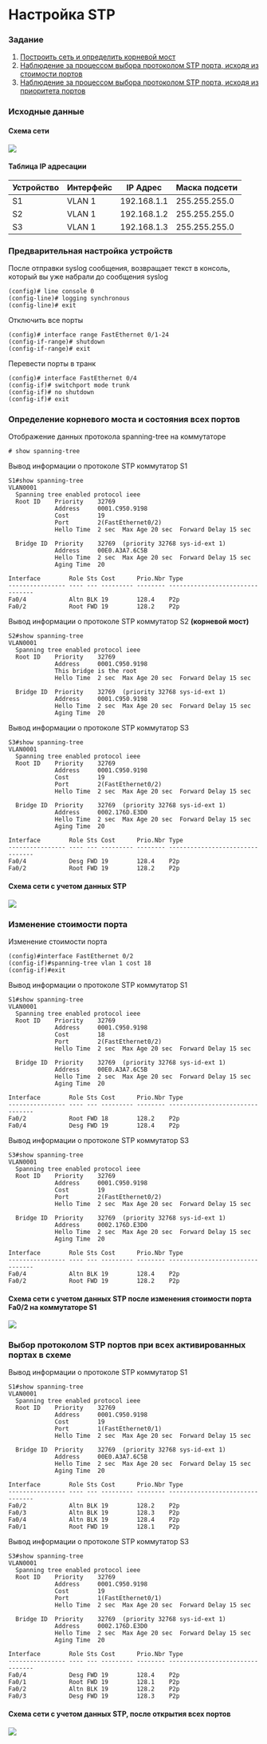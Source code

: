 # Настройка STP

### Задание
1. [Построить сеть и определить корневой мост](README.md#%D0%BE%D0%BF%D1%80%D0%B5%D0%B4%D0%B5%D0%BB%D0%B5%D0%BD%D0%B8%D0%B5-%D0%BA%D0%BE%D1%80%D0%BD%D0%B5%D0%B2%D0%BE%D0%B3%D0%BE-%D0%BC%D0%BE%D1%81%D1%82%D0%B0-%D0%B8-%D1%81%D0%BE%D1%81%D1%82%D0%BE%D1%8F%D0%BD%D0%B8%D1%8F-%D0%B2%D1%81%D0%B5%D1%85-%D0%BF%D0%BE%D1%80%D1%82%D0%BE%D0%B2)
2. [Наблюдение за процессом выбора протоколом STP порта, исходя из стоимости портов](README.md#%D0%B8%D0%B7%D0%BC%D0%B5%D0%BD%D0%B5%D0%BD%D0%B8%D0%B5-%D1%81%D1%82%D0%BE%D0%B8%D0%BC%D0%BE%D1%81%D1%82%D0%B8-%D0%BF%D0%BE%D1%80%D1%82%D0%B0)
3. [Наблюдение за процессом выбора протоколом STP порта, исходя из приоритета портов](README.md#%D0%B2%D1%8B%D0%B1%D0%BE%D1%80-%D0%BF%D1%80%D0%BE%D1%82%D0%BE%D0%BA%D0%BE%D0%BB%D0%BE%D0%BC-stp-%D0%BF%D0%BE%D1%80%D1%82%D0%BE%D0%B2-%D0%BF%D1%80%D0%B8-%D0%B2%D1%81%D0%B5%D1%85-%D0%B0%D0%BA%D1%82%D0%B8%D0%B2%D0%B8%D1%80%D0%BE%D0%B2%D0%B0%D0%BD%D0%BD%D1%8B%D1%85-%D0%BF%D0%BE%D1%80%D1%82%D0%B0%D1%85-%D0%B2-%D1%81%D1%85%D0%B5%D0%BC%D0%B5)

### Исходные данные
#### Схема сети
![](network_lab02.jpg)
#### Таблица IP адресации
Устройство | Интерфейс  | IP Адрес  | Маска подсети
---------- | ---------- | --------- | -------------
S1 | VLAN 1 | 192.168.1.1 | 255.255.255.0
S2 | VLAN 1 | 192.168.1.2 | 255.255.255.0
S3 | VLAN 1 | 192.168.1.3 | 255.255.255.0

### Предварительная настройка устройств
После отправки syslog сообщения, возвращает текст в консоль, который вы уже набрали до сообщения syslog 
```
(config)# line console 0	
(config-line)# logging synchronous
(config-line)# exit
```
Отключить все порты
```
(config)# interface range FastEthernet 0/1-24
(config-if-range)# shutdown
(config-if-range)# exit
```
Перевести порты в транк
```
(config)# interface FastEthernet 0/4
(config-if)# switchport mode trunk
(config-if)# no shutdown
(config-if)# exit
```

### Определение корневого моста и состояния всех портов
Отображение данных протокола spanning-tree на коммутаторе
```
# show spanning-tree
```
Вывод информации о протоколе STP коммутатор S1
```
S1#show spanning-tree 
VLAN0001
  Spanning tree enabled protocol ieee
  Root ID    Priority    32769
             Address     0001.C950.9198
             Cost        19
             Port        2(FastEthernet0/2)
             Hello Time  2 sec  Max Age 20 sec  Forward Delay 15 sec

  Bridge ID  Priority    32769  (priority 32768 sys-id-ext 1)
             Address     00E0.A3A7.6C5B
             Hello Time  2 sec  Max Age 20 sec  Forward Delay 15 sec
             Aging Time  20

Interface        Role Sts Cost      Prio.Nbr Type
---------------- ---- --- --------- -------- --------------------------------
Fa0/4            Altn BLK 19        128.4    P2p
Fa0/2            Root FWD 19        128.2    P2p
```
Вывод информации о протоколе STP коммутатор S2 **(корневой мост)**
```
S2#show spanning-tree 
VLAN0001
  Spanning tree enabled protocol ieee
  Root ID    Priority    32769
             Address     0001.C950.9198
             This bridge is the root
             Hello Time  2 sec  Max Age 20 sec  Forward Delay 15 sec

  Bridge ID  Priority    32769  (priority 32768 sys-id-ext 1)
             Address     0001.C950.9198
             Hello Time  2 sec  Max Age 20 sec  Forward Delay 15 sec
             Aging Time  20
```
Вывод информации о протоколе STP коммутатор S3
```
S3#show spanning-tree 
VLAN0001
  Spanning tree enabled protocol ieee
  Root ID    Priority    32769
             Address     0001.C950.9198
             Cost        19
             Port        2(FastEthernet0/2)
             Hello Time  2 sec  Max Age 20 sec  Forward Delay 15 sec

  Bridge ID  Priority    32769  (priority 32768 sys-id-ext 1)
             Address     0002.176D.E3D0
             Hello Time  2 sec  Max Age 20 sec  Forward Delay 15 sec
             Aging Time  20

Interface        Role Sts Cost      Prio.Nbr Type
---------------- ---- --- --------- -------- --------------------------------
Fa0/4            Desg FWD 19        128.4    P2p
Fa0/2            Root FWD 19        128.2    P2p
```
#### Схема сети с учетом данных STP
![](network_lab02_part1.svg)

### Изменение стоимости порта
Изменение стоимости порта
```
(config)#interface FastEthernet 0/2
(config-if)#spanning-tree vlan 1 cost 18
(config-if)#exit
```
Вывод информации о протоколе STP коммутатор S1
```
S1#show spanning-tree 
VLAN0001
  Spanning tree enabled protocol ieee
  Root ID    Priority    32769
             Address     0001.C950.9198
             Cost        18
             Port        2(FastEthernet0/2)
             Hello Time  2 sec  Max Age 20 sec  Forward Delay 15 sec

  Bridge ID  Priority    32769  (priority 32768 sys-id-ext 1)
             Address     00E0.A3A7.6C5B
             Hello Time  2 sec  Max Age 20 sec  Forward Delay 15 sec
             Aging Time  20

Interface        Role Sts Cost      Prio.Nbr Type
---------------- ---- --- --------- -------- --------------------------------
Fa0/2            Root FWD 18        128.2    P2p
Fa0/4            Desg FWD 19        128.4    P2p
```
Вывод информации о протоколе STP коммутатор S3
```
S3#show spanning-tree 
VLAN0001
  Spanning tree enabled protocol ieee
  Root ID    Priority    32769
             Address     0001.C950.9198
             Cost        19
             Port        2(FastEthernet0/2)
             Hello Time  2 sec  Max Age 20 sec  Forward Delay 15 sec

  Bridge ID  Priority    32769  (priority 32768 sys-id-ext 1)
             Address     0002.176D.E3D0
             Hello Time  2 sec  Max Age 20 sec  Forward Delay 15 sec
             Aging Time  20

Interface        Role Sts Cost      Prio.Nbr Type
---------------- ---- --- --------- -------- --------------------------------
Fa0/4            Altn BLK 19        128.4    P2p
Fa0/2            Root FWD 19        128.2    P2p
```
#### Схема сети с учетом данных STP после изменения стоимости порта Fa0/2 на коммутаторе S1
![](network_lab02_part2.svg)

### Выбор протоколом STP портов при всех активированных портах в схеме
Вывод информации о протоколе STP коммутатор S1
```
S1#show spanning-tree 
VLAN0001
  Spanning tree enabled protocol ieee
  Root ID    Priority    32769
             Address     0001.C950.9198
             Cost        19
             Port        1(FastEthernet0/1)
             Hello Time  2 sec  Max Age 20 sec  Forward Delay 15 sec

  Bridge ID  Priority    32769  (priority 32768 sys-id-ext 1)
             Address     00E0.A3A7.6C5B
             Hello Time  2 sec  Max Age 20 sec  Forward Delay 15 sec
             Aging Time  20

Interface        Role Sts Cost      Prio.Nbr Type
---------------- ---- --- --------- -------- --------------------------------
Fa0/2            Altn BLK 19        128.2    P2p
Fa0/3            Altn BLK 19        128.3    P2p
Fa0/4            Altn BLK 19        128.4    P2p
Fa0/1            Root FWD 19        128.1    P2p
```
Вывод информации о протоколе STP коммутатор S3
```
S3#show spanning-tree 
VLAN0001
  Spanning tree enabled protocol ieee
  Root ID    Priority    32769
             Address     0001.C950.9198
             Cost        19
             Port        1(FastEthernet0/1)
             Hello Time  2 sec  Max Age 20 sec  Forward Delay 15 sec

  Bridge ID  Priority    32769  (priority 32768 sys-id-ext 1)
             Address     0002.176D.E3D0
             Hello Time  2 sec  Max Age 20 sec  Forward Delay 15 sec
             Aging Time  20

Interface        Role Sts Cost      Prio.Nbr Type
---------------- ---- --- --------- -------- --------------------------------
Fa0/4            Desg FWD 19        128.4    P2p
Fa0/1            Root FWD 19        128.1    P2p
Fa0/2            Altn BLK 19        128.2    P2p
Fa0/3            Desg FWD 19        128.3    P2p
```
#### Схема сети с учетом данных STP, после открытия всех портов
![](network_lab02_part3.svg)
